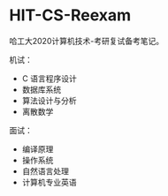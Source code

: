# HIT-CS-Reexam

哈工大2020计算机技术-考研复试备考笔记。

机试：

- C 语言程序设计
- 数据库系统
- 算法设计与分析
- 离散数学

面试：

- 编译原理
- 操作系统
- 自然语言处理
- 计算机专业英语